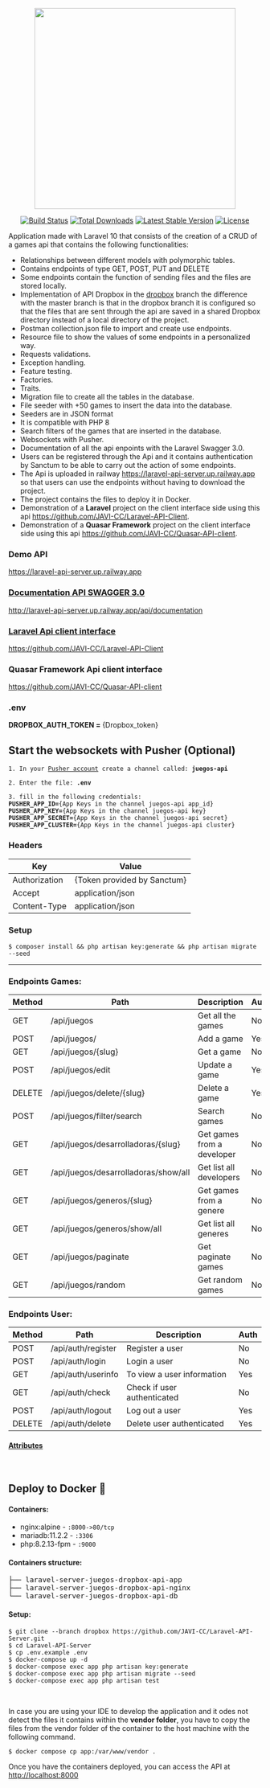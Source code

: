 <p align="center"><img src="https://raw.githubusercontent.com/laravel/art/master/logo-lockup/5%20SVG/2%20CMYK/1%20Full%20Color/laravel-logolockup-cmyk-red.svg" width="400"></p>

<p align="center">
<a href="https://travis-ci.org/laravel/framework"><img src="https://travis-ci.org/laravel/framework.svg" alt="Build Status"></a>
<a href="https://packagist.org/packages/laravel/framework"><img src="https://poser.pugx.org/laravel/framework/d/total.svg" alt="Total Downloads"></a>
<a href="https://packagist.org/packages/laravel/framework"><img src="https://poser.pugx.org/laravel/framework/v/stable.svg" alt="Latest Stable Version"></a>
<a href="https://packagist.org/packages/laravel/framework"><img src="https://poser.pugx.org/laravel/framework/license.svg" alt="License"></a>
</p>

<span>Application made with Laravel 10 that consists of the creation of a CRUD of a games api that contains the following functionalities:</span>
<ul>
  <li>Relationships between different models with polymorphic tables.</li>
  <li>Contains endpoints of type GET, POST, PUT and DELETE</li>
  <li>Some endpoints contain the function of sending files and the files are stored locally.</li>
  <li>Implementation of API Dropbox in the <a href="https://github.com/JAVI-CC/Laravel-API-Server/tree/dropbox">dropbox</a> branch the difference with the master branch is that in the dropbox branch it is configured so that the files that are sent through the api are saved in a shared Dropbox directory instead of a local directory of the project.</li>
  <li>Postman collection.json file to import and create use endpoints.</li>
  <li>Resource file to show the values of some endpoints in a personalized way.</li>
  <li>Requests validations.</li>
  <li>Exception handling.</li>
  <li>Feature testing.</li>
  <li>Factories.</li>
  <li>Traits.</li>
  <li>Migration file to create all the tables in the database.</li>
  <li>File seeder with +50 games to insert the data into the database.</li>
  <li>Seeders are in JSON format</li>
  <li>It is compatible with PHP 8</li>
  <li>Search filters of the games that are inserted in the database.</li>
  <li>Websockets with Pusher.</li>
  <li>Documentation of all the api enpoints with the Laravel Swagger 3.0.</li>
  <li>Users can be registered through the Api and it contains authentication by Sanctum to be able to carry out the action of some endpoints.</li>
  <li>The Api is uploaded in railway <a href="https://laravel-api-server.up.railway.app/api/juegos" target="_blank">https://laravel-api-server.up.railway.app</a> so that users can use the endpoints without having to download the project.</li>
  <li>The project contains the files to deploy it in Docker.</li>
  <li>Demonstration of a <b>Laravel</b> project on the client interface side using this api <a href="https://github.com/JAVI-CC/Laravel-API-Client" target="_blank">https://github.com/JAVI-CC/Laravel-API-Client</a>.</li>
  <li>Demonstration of a <b>Quasar Framework</b> project on the client interface side using this api <a href="https://github.com/JAVI-CC/Quasar-API-client" target="_blank">https://github.com/JAVI-CC/Quasar-API-client</a>.</li>
</ul> 

<h3>Demo API</h3>
<p><a href="https://laravel-api-server.up.railway.app/api/juegos" target="_blank">https://laravel-api-server.up.railway.app</p>

<h3>Documentation API SWAGGER 3.0</h3>
<p><a href="http://laravel-api-server.up.railway.app/api/documentation" target="_blank">http://laravel-api-server.up.railway.app/api/documentation</p>

<h3>Laravel Api client interface</h3>
<p><a href="https://github.com/JAVI-CC/Laravel-API-Client" target="_blank">https://github.com/JAVI-CC/Laravel-API-Client</a></p>

<h3>Quasar Framework Api client interface</h3>
<p><a href="https://github.com/JAVI-CC/Quasar-API-client" target="_blank">https://github.com/JAVI-CC/Quasar-API-client</a></p>

<h3>.env</h3>
<strong>DROPBOX_AUTH_TOKEN = </strong><span>{Dropbox_token}</span>

<h2>Start the websockets with Pusher (Optional)</h2>
<pre><code>1. In your <a href="https://pusher.com/" target="_blank">Pusher account</a> create a channel called: <strong>juegos-api</strong></code></pre>
<pre><code>2. Enter the file: <strong>.env</strong></code></pre>
<pre><code>3. fill in the following credentials:
<strong>PUSHER_APP_ID=</strong>{App Keys in the channel juegos-api app_id}
<strong>PUSHER_APP_KEY=</strong>{App Keys in the channel juegos-api key}
<strong>PUSHER_APP_SECRET=</strong>{App Keys in the channel juegos-api secret}
<strong>PUSHER_APP_CLUSTER=</strong>{App Keys in the channel juegos-api cluster}
</code></pre>

<h3>Headers</h3>
<table>
<thead>
<tr>
<th>Key</th>
<th>Value</th>
</tr>
</thead>
<tbody>
<tr>
<td>Authorization</td>
<td>{Token provided by Sanctum}</td>
</tr>
<tr>
<td>Accept</td>
<td>application/json</td>
</tr>
<tr>
<td>Content-Type</td>
<td>application/json</td>
</tr>
</tbody>
</table>

<h3>Setup</h3>
<pre>
<code>$ composer install && php artisan key:generate && php artisan migrate --seed</code>
</pre>

<hr>

<h3>Endpoints Games:</h3>
<table>
<thead>
<tr>
<th>Method</th>
<th>Path</th>
<th>Description</th>
<th>Auth</th>
</tr>
</thead>
<tbody>
<tr>
<td>GET</td>
<td>/api/juegos</td>
<td>Get all the games</td>
<td>No</td>
</tr>
<tr>
<td>POST</td>
<td>/api/juegos/</td>
<td>Add a game</td>
<td>Yes</td>
</tr>
<tr>
<td>GET</td>
<td>/api/juegos/{slug}</td>
<td>Get a game</td>
<td>No</td>
</tr>
<tr>
<td>POST</td>
<td>/api/juegos/edit</td>
<td>Update a game</td>
<td>Yes</td>
</tr>
<tr>
<td>DELETE</td>
<td>/api/juegos/delete/{slug}</td>
<td>Delete a game</td>
<td>Yes</td>
</tr>
<tr>
<td>POST</td>
<td>/api/juegos/filter/search</td>
<td>Search games</td>
<td>No</td>
</tr>
<tr>
<td>GET</td>
<td>/api/juegos/desarrolladoras/{slug}</td>
<td>Get games from a developer</td>
<td>No</td>
</tr>
<tr>
<td>GET</td>
<td>/api/juegos/desarrolladoras/show/all</td>
<td>Get list all developers</td>
<td>No</td>
</tr>
<tr>
<td>GET</td>
<td>/api/juegos/generos/{slug}</td>
<td>Get games from a genere</td>
<td>No</td>
</tr>
<tr>
<td>GET</td>
<td>/api/juegos/generos/show/all</td>
<td>Get list all generes</td>
<td>No</td>
<tr>
<td>GET</td>
<td>/api/juegos/paginate</td>
<td>Get paginate games</td>
<td>No</td>
</tr>
<tr>
<td>GET</td>
<td>/api/juegos/random</td>
<td>Get random games</td>
<td>No</td>
</tr>
</tbody>
</table>

<h3>Endpoints User:</h3>
<table>
<thead>
<tr>
<th>Method</th>
<th>Path</th>
<th>Description</th>
<th>Auth</th>
</tr>
</thead>
<tbody>
<tr>
<td>POST</td>
<td>/api/auth/register</td>
<td>Register a user</td>
<td>No</td>
</tr>
<tr>
<td>POST</td>
<td>/api/auth/login</td>
<td>Login a user</td>
<td>No</td>
</tr>
<tr>
<td>GET</td>
<td>/api/auth/userinfo</td>
<td>To view a user information</td>
<td>Yes</td>
</tr>
<tr>
<td>GET</td>
<td>/api/auth/check</td>
<td>Check if user authenticated</td>
<td>No</td>
</tr>
<tr>
<td>POST</td>
<td>/api/auth/logout</td>
<td>Log out a user</td>
<td>Yes</td>
</tr>
<tr>
<td>DELETE</td>
<td>/api/auth/delete</td>
<td>Delete user authenticated</td>
<td>Yes</td>
</tr>
</tbody>
</table>

<h4><a href="http://laravel-api-server.up.railway.app/api/documentation" target="_blank">Attributes</a></h4>

<br>

<h2>Deploy to Docker <g-emoji class="g-emoji" alias="whale" fallback-src="https://github.githubassets.com/images/icons/emoji/unicode/1f433.png">🐳</g-emoji></h2>

<h4>Containers:</h4>
<ul>
<li><span>nginx:alpine</span> - <code>:8000->80/tcp</code></li>
<li><span>mariadb:11.2.2</span> - <code>:3306</code></li>
<li><span>php:8.2.13-fpm</span> - <code>:9000</code></li>
</ul>

<h4>Containers structure:</h4>
<div class="highlight highlight-source-shell"><pre>├── laravel-server-juegos-dropbox-api-app
├── laravel-server-juegos-dropbox-api-nginx
└── laravel-server-juegos-dropbox-api-db</pre></div>

<h4>Setup:</h4>
<pre>
<code>$ git clone --branch dropbox https://github.com/JAVI-CC/Laravel-API-Server.git
$ cd Laravel-API-Server
$ cp .env.example .env
$ docker-compose up -d
$ docker-compose exec app php artisan key:generate
$ docker-compose exec app php artisan migrate --seed
$ docker-compose exec app php artisan test</code>
</pre>

<br>

<p>In case you are using your IDE to develop the application and it odes not detect the files it contains within the <strong>vendor folder</strong>, you have to copy the files from the vendor folder of the container to the host machine with the following command.</p>

<pre><code>$ docker compose cp app:/var/www/vendor .</code></pre>

<span>Once you have the containers deployed, you can access the API at </span> <a href="http://localhost:8000" target="_blank">http://localhost:8000</a>
